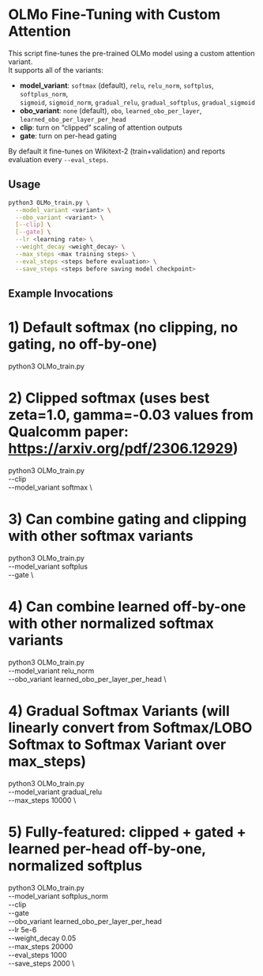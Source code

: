 # OLMo Fine-Tuning with Custom Attention

This script fine-tunes the pre-trained OLMo model using a custom attention variant.  
It supports all of the variants:

- **model_variant**: `softmax` (default), `relu`, `relu_norm`, `softplus`, `softplus_norm`,  
  `sigmoid`, `sigmoid_norm`, `gradual_relu`, `gradual_softplus`, `gradual_sigmoid`  
- **obo_variant**: `none` (default), `obo`, `learned_obo_per_layer`, `learned_obo_per_layer_per_head`  
- **clip**: turn on “clipped” scaling of attention outputs  
- **gate**: turn on per-head gating

By default it fine-tunes on Wikitext-2 (train+validation) and reports evaluation every `--eval_steps`.

## Usage

```bash
python3 OLMo_train.py \
  --model_variant <variant> \
  --obo_variant <variant> \
  [--clip] \
  [--gate] \
  --lr <learning rate> \
  --weight_decay <weight_decay> \
  --max_steps <max training steps> \
  --eval_steps <steps before evaluation> \
  --save_steps <steps before saving model checkpoint>
```

## Example Invocations

# 1) Default softmax (no clipping, no gating, no off-by-one)
python3 OLMo_train.py

# 2) Clipped softmax (uses best zeta=1.0, gamma=-0.03 values from Qualcomm paper: https://arxiv.org/pdf/2306.12929)
python3 OLMo_train.py \
  --clip \
  --model_variant softmax \

# 3) Can combine gating and clipping with other softmax variants
python3 OLMo_train.py \
  --model_variant softplus \
  --gate \

# 4) Can combine learned off-by-one with other normalized softmax variants
python3 OLMo_train.py \
  --model_variant relu_norm \
  --obo_variant learned_obo_per_layer_per_head \

# 4) Gradual Softmax Variants (will linearly convert from Softmax/LOBO Softmax to Softmax Variant over max_steps)
python3 OLMo_train.py \
  --model_variant gradual_relu \
  --max_steps 10000 \

# 5) Fully-featured: clipped + gated + learned per-head off-by-one, normalized softplus
python3 OLMo_train.py \
  --model_variant softplus_norm \
  --clip \
  --gate \
  --obo_variant learned_obo_per_layer_per_head \
  --lr 5e-6 \
  --weight_decay 0.05 \
  --max_steps 20000 \
  --eval_steps 1000 \
  --save_steps 2000 \
